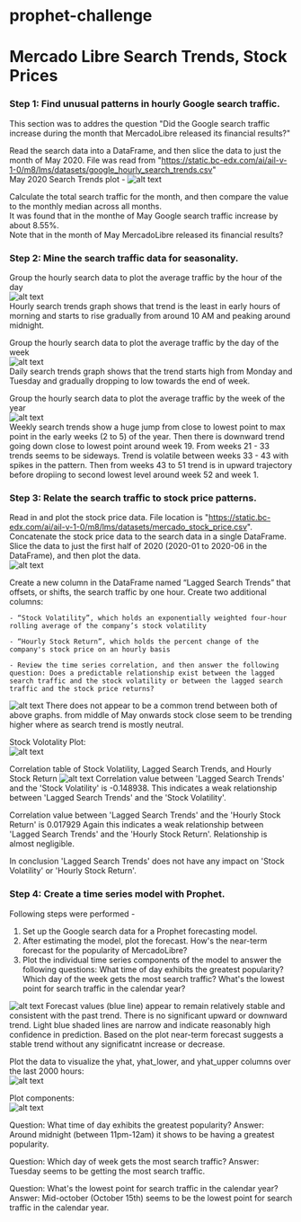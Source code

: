 # prophet-challenge
# Mercado Libre Search Trends, Stock Prices 
### Step 1: Find unusual patterns in hourly Google search traffic.
This section was to addres the question "Did the Google search traffic increase during the month that MercadoLibre released its financial results?"

Read the search data into a DataFrame, and then slice the data to just the month of May 2020. 
File was read from "https://static.bc-edx.com/ai/ail-v-1-0/m8/lms/datasets/google_hourly_search_trends.csv"   
May 2020 Search Trends plot - 
![alt text](image.png)

Calculate the total search traffic for the month, and then compare the value to the monthly median across all months.  
It was found that in the monthe of May Google search traffic increase by about 8.55%.  
Note that in the month of May MercadoLibre released its financial results? 

### Step 2: Mine the search traffic data for seasonality.
Group the hourly search data to plot the average traffic by the hour of the day  
![alt text](image-2.png)  
Hourly search trends graph shows that trend is the least in early hours of morning and starts to rise gradually from around 10 AM and peaking around midnight.  

Group the hourly search data to plot the average traffic by the day of the week  
![alt text](image-3.png)  
Daily search trends graph shows that the trend starts high from Monday and Tuesday and gradually dropping to low towards the end of week. 

Group the hourly search data to plot the average traffic by the week of the year  
![alt text](image-4.png)  
Weekly search trends show a huge jump from close to lowest point to max point in the early weeks (2 to 5) of the year. Then there is downward trend going down close to lowest point around week 19. From weeks 21 - 33 trends seems to be sideways. Trend is volatile between weeks 33 - 43 with spikes in the pattern. Then from weeks 43 to 51 trend is in upward trajectory before dropiing to second lowest level around week 52 and week 1.  

### Step 3: Relate the search traffic to stock price patterns.
Read in and plot the stock price data. File location is "https://static.bc-edx.com/ai/ail-v-1-0/m8/lms/datasets/mercado_stock_price.csv".  
Concatenate the stock price data to the search data in a single DataFrame.
Slice the data to just the first half of 2020 (2020-01 to 2020-06 in the DataFrame), and then plot the data.  
![alt text](image-5.png)  

Create a new column in the DataFrame named “Lagged Search Trends” that offsets, or shifts, the search traffic by one hour. Create two additional columns:

    - “Stock Volatility”, which holds an exponentially weighted four-hour rolling average of the company’s stock volatility

    - “Hourly Stock Return”, which holds the percent change of the company's stock price on an hourly basis

    - Review the time series correlation, and then answer the following question: Does a predictable relationship exist between the lagged search traffic and the stock volatility or between the lagged search traffic and the stock price returns?

![alt text](image-6.png)
There does not appear to be a common trend between both of above graphs. from middle of May onwards stock close seem to be trending higher where as search trend is mostly neutral.  

Stock Volotality Plot:  
![alt text](image-7.png)  


Correlation table of Stock Volatility, Lagged Search Trends, and Hourly Stock Return
![alt text](image-8.png)
Correlation value between 'Lagged Search Trends' and the 'Stock Volatility' is -0.148938. This indicates a weak relationship between 'Lagged Search Trends' and the 'Stock Volatility'.

Correlation value between 'Lagged Search Trends' and the 'Hourly Stock Return' is 0.017929
Again this indicates a weak relationship between 'Lagged Search Trends' and the 'Hourly Stock Return'. Relationship is almost negligible.

In conclusion 'Lagged Search Trends' does not have any impact on 'Stock Volatility' or 'Hourly Stock Return'.  


### Step 4: Create a time series model with Prophet.
Following steps were performed - 
1. Set up the Google search data for a Prophet forecasting model.
2. After estimating the model, plot the forecast. How's the near-term forecast for the popularity of MercadoLibre?
3. Plot the individual time series components of the model to answer the following questions:
    What time of day exhibits the greatest popularity?
    Which day of the week gets the most search traffic?
    What's the lowest point for search traffic in the calendar year?


![alt text](image-9.png)
Forecast values (blue line) appear to remain relatively stable and consistent with the past trend. There is no significant upward or downward trend.
Light blue shaded lines are narrow and indicate reasonably high confidence in prediction.
Based on the plot near-term forecast suggests a stable trend without any significatnt increase or decrease.  

Plot the data to visualize the yhat, yhat_lower, and yhat_upper columns over the last 2000 hours:  
![alt text](image-10.png)

Plot components:  
![alt text](image-11.png)

Question: What time of day exhibits the greatest popularity?
Answer: Around midnight (between 11pm-12am) it shows to be having a greatest popularity.

Question: Which day of week gets the most search traffic?
Answer: Tuesday seems to be getting the most search traffic.

Question: What's the lowest point for search traffic in the calendar year?
Answer: Mid-october (October 15th) seems to be the lowest point for search traffic in the calendar year.

